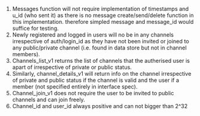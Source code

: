 1. Messages function will not require implementation of timestamps and u_id (who sent it) as there is no message create/send/delete function in this implementation. therefore simpled message and message_id would suffice for testing. 
2. Newly registered and logged in users will no be in any channels irrespective of auth/login_id as they have not been invited or joined to any public/private channel (i.e. found in data store but not in channel members). 
3. Channels_list_v1 returns the list of channels that the autherised user is apart of irrespective of private or public status. 
4. Similarly, channel_details_v1 will return info on the channel irrespective of private and public status if the channel is valid and the user if a member (not specified entirely in interface spec). 
5. Channel_join_v1 does not require the user to be invited to public channels and can join freely. 
6. Channel_id and user_id always positive and can not bigger than 2^32
